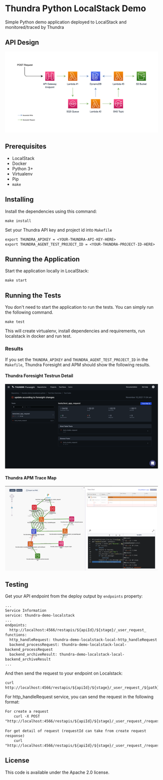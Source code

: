 # Thundra Python LocalStack Demo

Simple Python demo application deployed to LocalStack and monitored/traced by Thundra

## API Design

![API Design](./assets/localstack-demo-with-bg.drawio.png)

## Prerequisites

* LocalStack
* Docker
* Python 3+
* Virtualenv
* Pip
* `make`

## Installing

Install the dependencies using this command:
```
make install
```

Set your Thundra API key and project id into `Makefile`
```
export THUNDRA_APIKEY = <YOUR-THUNDRA-API-KEY-HERE>
export THUNDRA_AGENT_TEST_PROJECT_ID = <YOUR-THUNDRA-PROJECT-ID-HERE>
```

## Running the Application

Start the application locally in LocalStack:
```
make start
```

## Running the Tests

You don't need to start the application to run the tests. You can simply run the following command.

```
make test
```

This will create virtualenv, install dependencies and requirements, run localstack in docker and run test.


### Results

If you set the `THUNDRA_APIKEY` and `THUNDRA_AGENT_TEST_PROJECT_ID` in the `Makefile`, Thundra Foresight and APM should show the following results.

#### Thundra Foresight Testrun Detail

![Foresight Testrun Detail](./assets/thundra-foresight-testrun-detail.png)

#### Thundra APM Trace Map

![APM Trace Map](./assets/thundra-apm-tracemap.png)

## Testing

Get your API endpoint from the deploy output by `endpoints` property:
```
...
Service Information
service: thundra-demo-localstack
...
endpoints:
  http://localhost:4566/restapis/${apiId}/${stage}/_user_request_
functions:
  http_handleRequest: thundra-demo-localstack-local-http_handleRequest
  backend_processRequest: thundra-demo-localstack-local-backend_processRequest
  backend_archiveResult: thundra-demo-localstack-local-backend_archiveResult
...
```

And then send the request to your endpoint on Localstack:
```
curl http://localhost:4566/restapis/${apiId}/${stage}/_user_request_/${path}
```

For http_handleRequest service, you can send the request in the following format:
```
For create a request
    curl -X POST "http://localhost:4566/restapis/${apiId}/${stage}/_user_request_/requests"
    
For get detail of request (requestId can take from create request response)
    curl "http://localhost:4566/restapis/${apiId}/${stage}/_user_request_/request/${requestId}"
```

## License

This code is available under the Apache 2.0 license.

